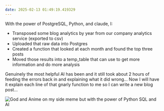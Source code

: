 ```yaml
---
date: 2025-02-13 01:49:19.419329
---
```


With the power of PostgreSQL, Python, and claude, I:

- Transposed some blog analytics by year from our company analytics service (exported to csv)
- Uploaded that raw data into Postgres
- Created a function that looked at each month and found the top three posts
- Moved those results into a temp_table that can use to get more information and do more analysis

Genuinely the most helpful AI has been and it still took about 2 hours of feeding the errors back in and explaining what it did wrong... Now I will have it explain each line of that gnarly function to me so I can write a new blog post...

![God and Anime on my side meme but with the power of Python SQL and AI](https://jmblogstorrage.blob.core.windows.net/media/power-of-python-sql-ai.jpg)
